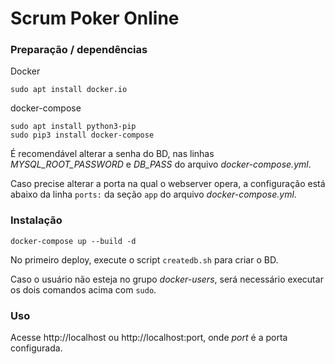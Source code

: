 # Scrum Poker Online

### Preparação / dependências
Docker

	sudo apt install docker.io
	
docker-compose

	sudo apt install python3-pip
	sudo pip3 install docker-compose

É recomendável alterar a senha do BD, nas linhas _MYSQL_ROOT_PASSWORD_ e _DB_PASS_ do arquivo _docker-compose.yml_.

Caso precise alterar a porta na qual o webserver opera, a configuração está abaixo da linha ```ports:``` da seção ```app``` do arquivo _docker-compose.yml_.

### Instalação

	docker-compose up --build -d

No primeiro deploy, execute o script ```createdb.sh``` para criar o BD.

Caso o usuário não esteja no grupo _docker-users_, será necessário executar os dois comandos acima com ```sudo```.

### Uso
Acesse http://localhost ou http://localhost:port, onde _port_ é a porta configurada.
